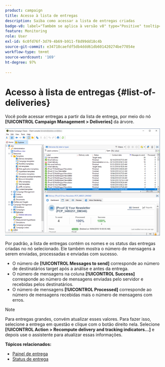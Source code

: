 ```yaml
---
product: campaign
title: Acesso à lista de entregas
description: Saiba como acessar a lista de entregas criadas
badge-v8: label="Também se aplica à versão v8" type="Positive" tooltip="Também se aplica ao Campaign v8"
feature: Monitoring
role: User
exl-id: 6c0fd76f-3d79-4b69-b911-f8d99dd18c4b
source-git-commit: e34718caefdf5db4ddd61db601420274be77054e
workflow-type: tm+mt
source-wordcount: '169'
ht-degree: 97%

---
```


# Acesso à lista de entregas {#list-of-deliveries}



Você pode acessar entregas a partir da lista de entrega, por meio do nó **[!UICONTROL Campaign Management > Deliveries]** da árvore.

![](assets/deliveries-list.png)

Por padrão, a lista de entregas contém os nomes e os status das entregas criadas no nó selecionado. Ele também mostra o número de mensagens a serem enviadas, processadas e enviadas com sucesso.

* O número de **[!UICONTROL Messages to send]** corresponde ao número de destinatários target após a análise e antes da entrega.
* O número de mensagens na coluna **[!UICONTROL Success]** corresponde ao número de mensagens enviadas pelo servidor e recebidas pelos destinatários.
* O número de mensagens **[!UICONTROL Processed]** corresponde ao número de mensagens recebidas mais o número de mensagens com erros.

>[!NOTE]
>
>Para entregas grandes, convém atualizar esses valores. Para fazer isso, selecione a entrega em questão e clique com o botão direito nela. Selecione **[!UICONTROL Action > Recompute delivery and tracking indicators...]** e depois use o assistente para atualizar essas informações.

**Tópicos relacionados:**

* [Painel de entrega](delivery-dashboard.md)
* [Status de entrega](delivery-statuses.md)
